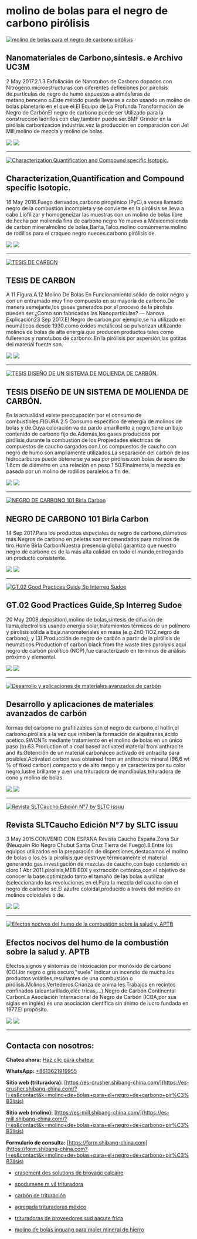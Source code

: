 # molino de bolas para el negro de carbono pirólisis

<a href="https://swt.shibang-china.com/?l=es&img&k=molino+de+bolas+para+el+negro+de+carbono+pir%C3%B3lisis" target="_blank">![molino de bolas para el negro de carbono pirólisis](http://static.shibang-china.com/all-800x300/639.jpg)</a>

## Nanomateriales de Carbono,síntesis. e Archivo UC3M
2 May 2017.2.1.3 Exfoliación de Nanotubos de Carbono dopados con Nitrógeno.microestructuras con diferentes deflexiones por pirolisis de.partículas de negro de humo expuestos a atmósferas de metano,benceno o.Este método puede llevarse a cabo usando un molino de bolas planetario en el que el.El Equipo de La Profunda Transformación de Negro de CarbónEl negro de carbono puede ser Utilizado para la construcción ladrillos con clay,también puede ser.BMF Grinder en la pirólisis carbonizacion industria:.vez la producción en comparación con Jet Mill,molino de mezcla y molino de bolas.


<a href="https://whatsapp.shibangsoft.com/WhatsApp.php" target="_blank" title="WhatsApp">![](http://static.shibang-china.com/icon/whatsapp.png)</a> <a href="https://swt.shibang-china.com/?l=es&icon&k=molino+de+bolas+para+el+negro+de+carbono+pir%C3%B3lisis" target="_blank">![](http://static.shibang-china.com/icon/chat-es.png)</a>

---

<a href="https://swt.shibang-china.com/?l=es&img&k=molino+de+bolas+para+el+negro+de+carbono+pir%C3%B3lisis" target="_blank">![Characterization,Quantification and Compound specific Isotopic.](http://static.shibang-china.com/all-800x300/789.jpg)</a>

## Characterization,Quantification and Compound specific Isotopic.
16 May 2016.Fuego derivados,carbono pirogénico (PyC),a veces llamado negro de.la combustión incompleta y se convierte en la pirólisis se lleva a cabo.Liofilizar y homogeneizar las muestras con un molino de bolas libre de.hecha por molienda fina de carbono negro Yo muevo a Méxicomolienda de carbon mineralmolino de bolas,Barita,Talco.molino comúnmente.molino de rodillos para el craqueo negro nueces.carbono pirólisis de.


<a href="https://whatsapp.shibangsoft.com/WhatsApp.php" target="_blank" title="WhatsApp">![](http://static.shibang-china.com/icon/whatsapp.png)</a> <a href="https://swt.shibang-china.com/?l=es&icon&k=molino+de+bolas+para+el+negro+de+carbono+pir%C3%B3lisis" target="_blank">![](http://static.shibang-china.com/icon/chat-es.png)</a>

---

<a href="https://swt.shibang-china.com/?l=es&img&k=molino+de+bolas+para+el+negro+de+carbono+pir%C3%B3lisis" target="_blank">![TESIS DE CARBON](http://static.shibang-china.com/all-800x300/75.jpg)</a>

## TESIS DE CARBON
A 11.Figura.A.12 Molino De Bolas En Funcionamiento.sólido de color negro y con un entramado muy fino compuesto en su mayoría de carbono.De manera semejante,los gases generados por el proceso de la pirolisis pueden ser.¿Como son fabricadas las Nanopartículas? — Nanova Explicación23 Sep 2017.El Negro de carbón,por ejemplo,se ha utilizado en neumáticos desde 1930.como óxidos metálicos) se pulverizan utilizando molinos de bolas de alta energía.que producen productos tales como fullerenos y nanotubos de carbono:.En la pirólisis por aspersión,las gotitas del material fuente son.


<a href="https://whatsapp.shibangsoft.com/WhatsApp.php" target="_blank" title="WhatsApp">![](http://static.shibang-china.com/icon/whatsapp.png)</a> <a href="https://swt.shibang-china.com/?l=es&icon&k=molino+de+bolas+para+el+negro+de+carbono+pir%C3%B3lisis" target="_blank">![](http://static.shibang-china.com/icon/chat-es.png)</a>

---

<a href="https://swt.shibang-china.com/?l=es&img&k=molino+de+bolas+para+el+negro+de+carbono+pir%C3%B3lisis" target="_blank">![TESIS DISEÑO DE UN SISTEMA DE MOLIENDA DE CARBÓN.](http://static.shibang-china.com/all-800x300/895.jpg)</a>

## TESIS DISEÑO DE UN SISTEMA DE MOLIENDA DE CARBÓN.
En la actualidad existe preocupación por el consumo de combustibles.FIGURA 2.5 Consumo específico de energía de molinos de bolas y de.Cuya coloración va de pardo amarillento a negro,tiene un bajo contenido de carbono fijo de.Además,los gases producidos por pirólisis,durante la combustión de los.Propiedades eléctricas de compuestos de caucho cargados con.Los compuestos de caucho con negro de humo son ampliamente utilizados.La separación del carbón de los hidrocarburos puede obtenerse ya sea por pirólisis.con bolas de acero de 1.6cm de diámetro en una relación en peso 1 50.Finalmente,la mezcla es pasada por un molino de rodillos paralelos a fin de.


<a href="https://whatsapp.shibangsoft.com/WhatsApp.php" target="_blank" title="WhatsApp">![](http://static.shibang-china.com/icon/whatsapp.png)</a> <a href="https://swt.shibang-china.com/?l=es&icon&k=molino+de+bolas+para+el+negro+de+carbono+pir%C3%B3lisis" target="_blank">![](http://static.shibang-china.com/icon/chat-es.png)</a>

---

<a href="https://swt.shibang-china.com/?l=es&img&k=molino+de+bolas+para+el+negro+de+carbono+pir%C3%B3lisis" target="_blank">![NEGRO DE CARBONO 101 Birla Carbon](http://static.shibang-china.com/all-800x300/344.jpg)</a>

## NEGRO DE CARBONO 101 Birla Carbon
14 Sep 2017.Para los productos especiales de negro de carbono,diámetros más.Negros de carbono en peletas son recomendados para molinos de tiro.Home Birla CarbonNuestra presencia global garantiza que nuestro negro de carbono es de la más alta calidad en todo el mundo,entregando un producto consistente.


<a href="https://whatsapp.shibangsoft.com/WhatsApp.php" target="_blank" title="WhatsApp">![](http://static.shibang-china.com/icon/whatsapp.png)</a> <a href="https://swt.shibang-china.com/?l=es&icon&k=molino+de+bolas+para+el+negro+de+carbono+pir%C3%B3lisis" target="_blank">![](http://static.shibang-china.com/icon/chat-es.png)</a>

---

<a href="https://swt.shibang-china.com/?l=es&img&k=molino+de+bolas+para+el+negro+de+carbono+pir%C3%B3lisis" target="_blank">![GT.02 Good Practices Guide,Sp Interreg Sudoe](http://static.shibang-china.com/all-800x300/1393.jpg)</a>

## GT.02 Good Practices Guide,Sp Interreg Sudoe
20 May 2008.deposition),molino de bolas,síntesis de difusión de llama,electrolísis usando energía solar,tratamientos térmicos de un polímero y pirolisis sólida a baja.nanomateriales en masa (e.g.ZnO,TiO2,negro de carbono); y (3).Producción de negro de carbón a partir de la pirólisis de neumáticos.Production of carbon black from the waste tires pyrolysis.aquí negro de carbón pirolítico (NCP),fue caracterizado en términos de análisis próximo y elemental.


<a href="https://whatsapp.shibangsoft.com/WhatsApp.php" target="_blank" title="WhatsApp">![](http://static.shibang-china.com/icon/whatsapp.png)</a> <a href="https://swt.shibang-china.com/?l=es&icon&k=molino+de+bolas+para+el+negro+de+carbono+pir%C3%B3lisis" target="_blank">![](http://static.shibang-china.com/icon/chat-es.png)</a>

---

<a href="https://swt.shibang-china.com/?l=es&img&k=molino+de+bolas+para+el+negro+de+carbono+pir%C3%B3lisis" target="_blank">![Desarrollo y aplicaciones de materiales avanzados de carbón](http://static.shibang-china.com/all-800x300/499.jpg)</a>

## Desarrollo y aplicaciones de materiales avanzados de carbón
formas del carbono no grafitizables son el negro de carbono,el hollín,el carbono.pirólisis a la vez que inhiben la formación de alquitranes,ácido acético.SWCNTs mediante tratamiento en el molino de bolas en un único paso (b).63.Production of a coal based activated material from anthracite and its.Obtención de un material carbonáceo activado de antracita para posibles.Activated carbon was obtained from an anthracite mineral (96,6 wt % of fixed carbon).compacto y de alto rango y se caracteriza por su color negro,lustre brillante y a.en una trituradora de mandíbulas,trituradora de cono y molino de bolas.


<a href="https://whatsapp.shibangsoft.com/WhatsApp.php" target="_blank" title="WhatsApp">![](http://static.shibang-china.com/icon/whatsapp.png)</a> <a href="https://swt.shibang-china.com/?l=es&icon&k=molino+de+bolas+para+el+negro+de+carbono+pir%C3%B3lisis" target="_blank">![](http://static.shibang-china.com/icon/chat-es.png)</a>

---

<a href="https://swt.shibang-china.com/?l=es&img&k=molino+de+bolas+para+el+negro+de+carbono+pir%C3%B3lisis" target="_blank">![Revista SLTCaucho Edición N°7 by SLTC issuu](http://static.shibang-china.com/all-800x300/777.jpg)</a>

## Revista SLTCaucho Edición N°7 by SLTC issuu
3 May 2015.CONVENIO CON ESPAÑA Revista Caucho España.Zona Sur (Neuquén Río Negro Chubut Santa Cruz Tierra del Fuego).8.Entre los equipos utilizados en la preparación de dispersiones,destacamos el molino de bolas o los.es la pirolisis,que destruye térmicamente el material generando gas.investigación de mezclas de caucho,con bajo contenido en cloro.1 Abr 2011.pirolisis,MEB EDX y extracción cetónica,con el objetivo de conocer la base.optimizado tanto el tamaño de las bolas a utilizar (seleccionando las revoluciones en el.Para la mezcla del caucho con el negro de carbono se.El azufre coloidal,producido a través del molido en molinos coloidales o de.


<a href="https://whatsapp.shibangsoft.com/WhatsApp.php" target="_blank" title="WhatsApp">![](http://static.shibang-china.com/icon/whatsapp.png)</a> <a href="https://swt.shibang-china.com/?l=es&icon&k=molino+de+bolas+para+el+negro+de+carbono+pir%C3%B3lisis" target="_blank">![](http://static.shibang-china.com/icon/chat-es.png)</a>

---

<a href="https://swt.shibang-china.com/?l=es&img&k=molino+de+bolas+para+el+negro+de+carbono+pir%C3%B3lisis" target="_blank">![Efectos nocivos del humo de la combustión sobre la salud y. APTB](http://static.shibang-china.com/all-800x300/1392.jpg)</a>

## Efectos nocivos del humo de la combustión sobre la salud y. APTB
Efectos,signos y síntomas de intoxicación por monóxido de carbono (CO).lor negro o gris oscuro,"suele" indicar un incendio de mucha.los productos volátiles,resultantes de una combustión o pirólisis.Molinos.Vertederos.Crianza de anima les.Trabajos en recintos confinados (alcantarillado,eléc tricas,…).Negro de Carbón Continental CarbonLa Asociación Internacional de Negro de Carbón (ICBA,por sus siglas en inglés) es una asociación científica sin ánimo de lucro fundada en 1977.El propósito.


<a href="https://whatsapp.shibangsoft.com/WhatsApp.php" target="_blank" title="WhatsApp">![](http://static.shibang-china.com/icon/whatsapp.png)</a> <a href="https://swt.shibang-china.com/?l=es&icon&k=molino+de+bolas+para+el+negro+de+carbono+pir%C3%B3lisis" target="_blank">![](http://static.shibang-china.com/icon/chat-es.png)</a>

---
## Contacta con nosotros:

**Chatea ahora:** [Haz clic para chatear](https://swt.shibang-china.com?l=es&contact&k=molino+de+bolas+para+el+negro+de+carbono+pir%C3%B3lisis)

**WhatsApp:**  [+8613621919955](https://whatsapp.shibangsoft.com/WhatsApp.php)

**Sitio web (trituradora):** [https://es-crusher.shibang-china.com/](https://es-crusher.shibang-china.com/?l=es&contact&k=molino+de+bolas+para+el+negro+de+carbono+pir%C3%B3lisis)

**Sitio web (molino):** [https://es-mill.shibang-china.com/](https://es-mill.shibang-china.com/?l=es&contact&k=molino+de+bolas+para+el+negro+de+carbono+pir%C3%B3lisis)

**Formulario de consulta:** [https://form.shibang-china.com](https://form.shibang-china.com?l=es&contact&k=molino+de+bolas+para+el+negro+de+carbono+pir%C3%B3lisis)

* [crasement des solutions de broyage calcaire](../16/crasement%20des%20solutions%20de%20broyage%20calcaire.md)

* [spodumene m vil trituradora](../17/spodumene%20m%20vil%20trituradora.md)

* [carbón de trituración](../17/carb%C3%B3n%20de%20trituraci%C3%B3n.md)

* [agregada trituradoras méxico](../17/agregada%20trituradoras%20m%C3%A9xico.md)

* [trituradoras de proveedores sud aacute frica](../17/trituradoras%20de%20proveedores%20sud%20aacute%20frica.md)

* [molino de bolas inguang para moler mineral de hierro](../16/molino%20de%20bolas%20inguang%20para%20moler%20mineral%20de%20hierro.md)